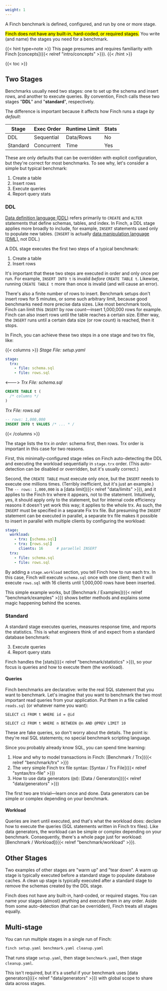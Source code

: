 ```yaml
---
weight: 1
---
```


A Finch benchmark is defined, configured, and run by one or more stage.


<mark>Finch does not have any built-in, hard-coded, or required stages.</mark>
You write (and name) the stages you need for a benchmark.

{{< hint type=note >}}
This page presumes and requires familiarity with Finch [concepts]({{< relref "intro/concepts" >}}).
{{< /hint >}}

{{< toc >}}

## Two Stages

Benchmarks usually need two stages: one to set up the schema and insert rows, and another to execute queries.
By convention, Finch calls these two stages "**DDL**" and "**standard**", respectively.

The difference is important because it affects how Finch runs a stage _by default_:

|Stage|Exec Order|Runtime Limit|Stats|
|----|-----|-------|-----|
|DDL|Sequential|Data/Rows|No|
|Standard|Concurrent|Time|Yes|

These are only defaults that can be overridden with explicit configuration, but they're correct for most benchmarks.
To see why, let's consider a simple but typical benchmark:

1. Create a table
2. Insert rows
3. Execute queries
4. Report query stats

### DDL

[Data definition language (DDL)](https://dev.mysql.com/doc/refman/en/sql-data-definition-statements.html) refers primarily to `CREATE` and `ALTER` statements that define schemas, tables, and index.
In Finch, a DDL stage applies more broadly to include, for example, `INSERT` statements used only to populate new tables.
(`INSERT` is actually [data manipulation language [DML]](https://dev.mysql.com/doc/refman/en/sql-data-manipulation-statements.html), not DDL.)

A DDL stage executes the first two steps of a typical benchmark:

1. Create a table
2. Insert rows

It's important that these two steps are executed in order and only once per run.
For example, `INSERT INTO t` is invalid _before_ `CREATE TABLE t`.
Likewise, running `CREATE TABLE t` more than once is invalid (and will cause an error).

There's also a finite number of rows to insert.
Benchmark setups don't insert rows for 5 minutes, or some such arbitrary limit, because good benchmarks need more precise data sizes.
Like most benchmark tools, Finch can limit this `INSERT` by row count&mdash;insert 1,000,000 rows for example.
Finch can also insert rows until the table reaches a certain size.
Either way, the `INSERT` runs until a certain data size (or row count) is reached, then it stops.

In Finch, you can achieve these two steps in a one stage and two trx file, like:

{{< columns >}}
_Stage File: setup.yaml_
```yaml
stage:
  trx:
    - file: schema.sql
    - file: rows.sql
```
<--->
_Trx File: schema.sql_
```sql
CREATE TABLE t (
  /* columns */
)
```

_Trx File: rows.sql_
```sql
-- rows: 1,000,000
INSERT INTO t VALUES /* ... * /
```
{{< /columns >}}

The stage lists the trx _in order_: schema first, then rows.
Trx order is important in this case for two reasons.

First, this minimally-configured stage relies on Finch auto-detecting the DDL and executing the workload sequentially in `stage.trx` order.
(This auto-detection can be disabled or overridden, but it's usually correct.)

Second, the `CREATE TABLE` must execute only once, but the `INSERT` needs to execute one millions times.
(Terribly inefficient, but it's just an example.)
The `-- rows: 1,000,000` is a [data limit]({{< relref "data/limits" >}}), and it applies to the Finch trx where it appears, not to the statement.
Intuitively, yes, it should apply only to the statement, but for internal code efficiency reasons it doesn't yet work this way; it applies to the whole trx.
As such, the `INSERT` must be specified in a separate Fix trx file.
But presuming the `INSERT` statement can be executed in parallel, a separate trx file makes it possible to insert in parallel with multiple clients by configuring the workload:

```yaml
stage:
  workload:
    - trx: [schema.sql]
    - trx: [rows.sql]
      clients: 16      # paraellel INSERT
  trx:
    - file: schema.sql
    - file: rows.sql
```

By adding a `stage.workload` section, you tell Finch how to run each trx.
In this case, Finch will execute `schema.sql` once with one client; then it will execute `rows.sql` with 16 clients until 1,000,000 rows have been inserted.

This simple example works, but [Benchmark / Examples]({{< relref "benchmark/examples" >}}) shows better methods and explains some magic happening behind the scenes.

### Standard

A standard stage executes queries, measures response time, and reports the statistics.
This is what engineers think of and expect from a standard database benchmark:

3. Execute queries
4. Report query stats

Finch handles the [stats]({{< relref "benchmark/statistics" >}}), so your focus is queries and how to execute them (the workload).

#### Queries

Finch benchmarks are declarative: write the real SQL statement that you want to benchmark.
Let's imagine that you want to benchmark the two most important read queries from your application.
Put them in a file called `reads.sql` (or whatever name you want):

```
SELECT c1 FROM t WHERE id = @id

SELECT c2 FROM t WHERE n BETWEEN @n AND @PREV LIMIT 10
```

These are fake queries, so don't worry about the details.
The point is: they're real SQL statements; no special benchmark scripting language.

Since you probably already know SQL, you can spend time learning:

1. How and why to model transactions in Finch: [Benchmark / Trx]({{< relref "benchmark/trx" >}})
1. The very simple Finch trx file syntax: [Syntax / Trx File]({{< relref "syntax/trx-file" >}})
1. How to use data generators (`@d`): [Data / Generators]({{< relref "data/generators" >}})

The first two are trivial&mdash;learn once and done.
Data generators can be simple or complex depending on your benchmark.

#### Workload

Queries are inert until executed, and that's what the workload does: declare how to execute the queries (SQL statements written in Finch trx files).
Like data generators, the workload can be simple or complex depending on your benchmark.
Consequently, there's a whole page just for workload: [Benchmark / Workload]({{< relref "benchmark/workload" >}}).

## Other Stages

Two examples of other stages are "warm up" and "tear down".
A warm up stage is typically executed before a standard stage to populate database caches.
A clean up stage is typically executed after a standard stage to remove the schemas created by the DDL stage.

Finch does not have any built-in, hard-coded, or required stages.
You can name your stages (almost) anything and execute them in any order.
Aside from some auto-detection (that can be overridden), Finch treats all stages equally.

## Multi-stage

You can run multiple stages in a single run of Finch:

```bash
finch setup.yaml benchmark.yaml cleanup.yaml
```

That runs stage `setup.yaml`, then stage `benchmark.yaml`, then stage `cleanup.yaml`.

This isn't required, but it's a useful if your benchmark uses [data generators]({{< relref "data/generators" >}}) with global scope to share data across stages.
